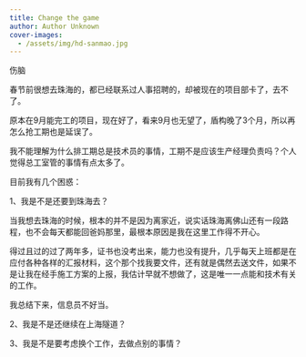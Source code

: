 ```yaml
---
title: Change the game
author: Author Unknown
cover-images:
  - /assets/img/hd-sanmao.jpg
---
```


伤脑

<!-- excerpt -->

春节前很想去珠海的，都已经联系过人事招聘的，却被现在的项目部卡了，去不了。

原本在9月能完工的项目，现在好了，看来9月也无望了，盾构晚了3个月，所以再怎么抢工期也是延误了。

我不能理解为什么排工期总是技术员的事情，工期不是应该生产经理负责吗？个人觉得总工室管的事情有点太多了。

目前我有几个困惑：

1、我是不是还要到珠海去？

当我想去珠海的时候，根本的并不是因为离家近，说实话珠海离佛山还有一段路程，也不会每天都能回爸妈那里，最根本原因是我在这里工作得不开心。

得过且过的过了两年多，证书也没考出来，能力也没有提升，几乎每天上班都是在应付各种各样的汇报材料，这个那个找我要文件，还有就是偶然去送文件，如果不是让我在经手施工方案的上报，我估计早就不想做了，这是唯一一点能和技术有关的工作。

我总结下来，信息员不好当。



2、我是不是还继续在上海隧道？



3、我是不是要考虑换个工作，去做点别的事情？